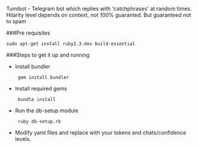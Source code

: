 Tumibot - Telegram bot which replies with 'catchphrases' at random times. Hilarity level depends on context, not 100% guaranted. But guaranteed not to spam

###Pre requisites

    sudo apt-get install ruby2.3-dev build-essential

###Steps to get it up and running 

 - Install bundler

        gem install bundler

 - Install required gems
 
        bundle install

 - Run the db-setup module
  
        ruby db-setup.rb

 - Modify yaml files and replace with your tokens and chats/confidence levels.
